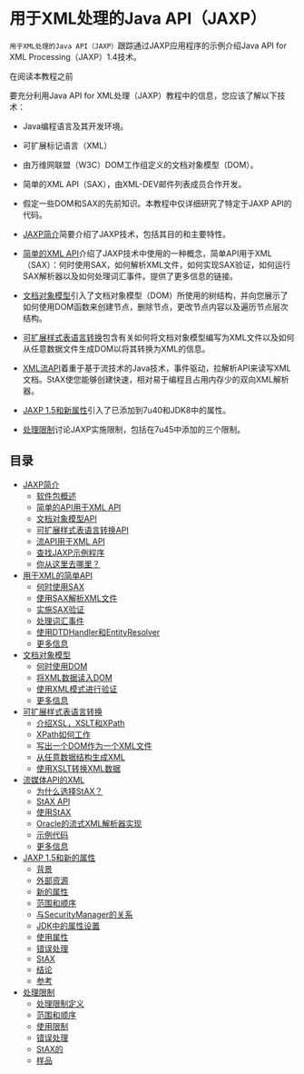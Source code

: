 #   用于XML处理的Java API（JAXP）

`用于XML处理的Java API（JAXP）`跟踪通过JAXP应用程序的示例介绍Java API for XML Processing（JAXP）1.4技术。

在阅读本教程之前

要充分利用Java API for XML处理（JAXP）教程中的信息，您应该了解以下技术：
-   Java编程语言及其开发环境。
-   可扩展标记语言（XML）
-   由万维网联盟（W3C）DOM工作组定义的文档对象模型（DOM）。
-   简单的XML API（SAX），由XML-DEV邮件列表成员合作开发。
-   假定一些DOM和SAX的先前知识。本教程中仅详细研究了特定于JAXP API的代码。

-   [JAXP简介](section090100.md)简要介绍了JAXP技术，包括其目的和主要特性。
-   [简单的XML API](section090200.md)介绍了JAXP技术中使用的一种概念，简单API用于XML（SAX）：何时使用SAX，如何解析XML文件，如何实现SAX验证，如何运行SAX解析器以及如何处理词汇事件。提供了更多信息的链接。
-   [文档对象模型](section090300.md)引入了文档对象模型（DOM）所使用的树结构，并向您展示了如何使用DOM函数来创建节点，删除节点，更改节点内容以及遍历节点层次结构。
-   [可扩展样式表语言转换](section090400.md)包含有关如何将文档对象模型编写为XML文件以及如何从任意数据文件生成DOM以将其转换为XML的信息。
-   [XML流API](section090500.md)着重于基于流技术的Java技术，事件驱动，拉解析API来读写XML文档。StAX使您能够创建快速，相对易于编程且占用内存少的双向XML解析器。
-   [JAXP 1.5和新属性](section090600.md)引入了已添加到7u40和JDK8中的属性。
-   [处理限制](section090700.md)讨论JAXP实施限制，包括在7u45中添加的三个限制。

##  目录

-   [JAXP简介](section090100.md)
    -   [软件包概述](section090101.md)
    -   [简单的API用于XML API](section090102.md)
    -   [文档对象模型API](section090103.md)
    -   [可扩展样式表语言转换API](section090104.md)
    -   [流API用于XML API](section090105.md)
    -   [查找JAXP示例程序](section090106.md)
    -   [你从这里去哪里？](section090107.md)
-   [用于XML的简单API](section090200.md)
    -   [何时使用SAX](section090201.md)
    -   [使用SAX解析XML文件](section090202.md)
    -   [实施SAX验证](section090203.md)
    -   [处理词汇事件](section090204.md)
    -   [使用DTDHandler和EntityResolver](section090205.md)
    -   [更多信息](section090206.md)
-   [文档对象模型](section090300.md)
    -   [何时使用DOM](section090301.md)
    -   [将XML数据读入DOM](section090302.md)
    -   [使用XML模式进行验证](section090303.md)
    -   [更多信息](section090304.md)
-   [可扩展样式表语言转换](section090400.md)
    -   [介绍XSL，XSLT和XPath](section090401.md)
    -   [XPath如何工作](section090402.md)
    -   [写出一个DOM作为一个XML文件](section090403.md)
    -   [从任意数据结构生成XML](section090404.md)
    -   [使用XSLT转换XML数据](section090405.md)
-   [流媒体API的XML](section090500.md)
    -   [为什么选择StAX？](section090501.md)
    -   [StAX API](section090502.md)
    -   [使用StAX](section090503.md)
    -   [Oracle的流式XML解析器实现](section090504.md)
    -   [示例代码](section090505.md)
    -   [更多信息](section090506.md)
-   [JAXP 1.5和新的属性](section090600.md)
    -   [背景](section090601.md)
    -   [外部资源](section090602.md)
    -   [新的属性](section090603.md)
    -   [范围和顺序](section090604.md)
    -   [与SecurityManager的关系](section090605.md)
    -   [JDK中的属性设置](section090606.md)
    -   [使用属性](section090607.md)
    -   [错误处理](section090608.md)
    -   [StAX](section090609.md)
    -   [结论](section090610.md)
    -   [参考](section090611.md)
-   [处理限制](section090700.md)
    -   [处理限制定义](section090701.md)
    -   [范围和顺序](section090702.md)
    -   [使用限制](section090703.md)
    -   [错误处理](section090704.md)
    -   [StAX的](section090705.md)
    -   [样品](section090706.md)


